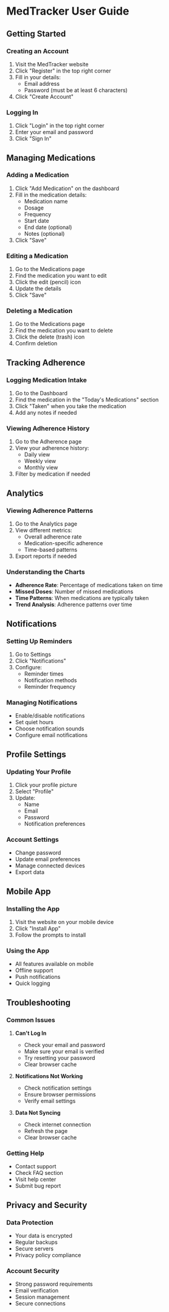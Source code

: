 # MedTracker User Guide

## Getting Started

### Creating an Account

1. Visit the MedTracker website
2. Click "Register" in the top right corner
3. Fill in your details:
   - Email address
   - Password (must be at least 6 characters)
4. Click "Create Account"

### Logging In

1. Click "Login" in the top right corner
2. Enter your email and password
3. Click "Sign In"

## Managing Medications

### Adding a Medication

1. Click "Add Medication" on the dashboard
2. Fill in the medication details:
   - Medication name
   - Dosage
   - Frequency
   - Start date
   - End date (optional)
   - Notes (optional)
3. Click "Save"

### Editing a Medication

1. Go to the Medications page
2. Find the medication you want to edit
3. Click the edit (pencil) icon
4. Update the details
5. Click "Save"

### Deleting a Medication

1. Go to the Medications page
2. Find the medication you want to delete
3. Click the delete (trash) icon
4. Confirm deletion

## Tracking Adherence

### Logging Medication Intake

1. Go to the Dashboard
2. Find the medication in the "Today's Medications" section
3. Click "Taken" when you take the medication
4. Add any notes if needed

### Viewing Adherence History

1. Go to the Adherence page
2. View your adherence history:
   - Daily view
   - Weekly view
   - Monthly view
3. Filter by medication if needed

## Analytics

### Viewing Adherence Patterns

1. Go to the Analytics page
2. View different metrics:
   - Overall adherence rate
   - Medication-specific adherence
   - Time-based patterns
3. Export reports if needed

### Understanding the Charts

- **Adherence Rate**: Percentage of medications taken on time
- **Missed Doses**: Number of missed medications
- **Time Patterns**: When medications are typically taken
- **Trend Analysis**: Adherence patterns over time

## Notifications

### Setting Up Reminders

1. Go to Settings
2. Click "Notifications"
3. Configure:
   - Reminder times
   - Notification methods
   - Reminder frequency

### Managing Notifications

- Enable/disable notifications
- Set quiet hours
- Choose notification sounds
- Configure email notifications

## Profile Settings

### Updating Your Profile

1. Click your profile picture
2. Select "Profile"
3. Update:
   - Name
   - Email
   - Password
   - Notification preferences

### Account Settings

- Change password
- Update email preferences
- Manage connected devices
- Export data

## Mobile App

### Installing the App

1. Visit the website on your mobile device
2. Click "Install App"
3. Follow the prompts to install

### Using the App

- All features available on mobile
- Offline support
- Push notifications
- Quick logging

## Troubleshooting

### Common Issues

1. **Can't Log In**

   - Check your email and password
   - Make sure your email is verified
   - Try resetting your password
   - Clear browser cache

2. **Notifications Not Working**

   - Check notification settings
   - Ensure browser permissions
   - Verify email settings

3. **Data Not Syncing**
   - Check internet connection
   - Refresh the page
   - Clear browser cache

### Getting Help

- Contact support
- Check FAQ section
- Visit help center
- Submit bug report

## Privacy and Security

### Data Protection

- Your data is encrypted
- Regular backups
- Secure servers
- Privacy policy compliance

### Account Security

- Strong password requirements
- Email verification
- Session management
- Secure connections
